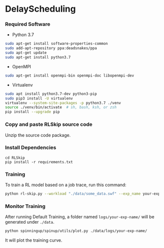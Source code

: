 # DelayScheduling


### Required Software
* Python 3.7
```bash
sudo apt-get install software-properties-common
sudo add-apt-repository ppa:deadsnakes/ppa
sudo apt-get update
sudo apt-get install python3.7
```
* OpenMPI 
```bash
sudo apt-get install openmpi-bin openmpi-doc libopenmpi-dev
```

* Virtualenv
```bash
sudo apt install python3.7-dev python3-pip
sudo pip3 install -U virtualenv
virtualenv --system-site-packages -p python3.7 ./venv
source ./venv/bin/activate  # sh, bash, ksh, or zsh
pip install --upgrade pip
```

### Copy and paste RLSkip source code
Unzip the source code package.

### Install Dependencies
```shell script
cd RLSkip
pip install -r requirements.txt
```
### Training
To train a RL model based on a job trace, run this command:
 
```bash
python rl-skip.py --workload "./data/some_data.swf" --exp_name your-exp-name
``` 

### Monitor Training 

After running Default Training, a folder named `logs/your-exp-name/` will be generated under `./data`. 

```bash
python spinningup/spinup/utils/plot.py ./data/logs/your-exp-name/
```

It will plot the training curve.
